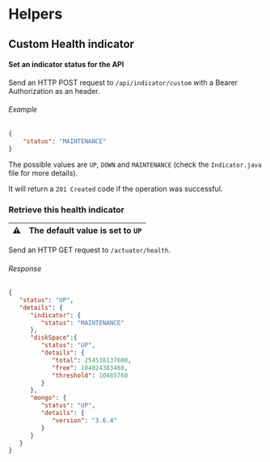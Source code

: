 # Helpers


## Custom Health indicator

#### Set an indicator status for the API

Send an HTTP POST request to `/api/indicator/custom` with a Bearer Authorization as an header.

###### Example
```json
{
	"status": "MAINTENANCE" 
}
```

The possible values are `UP`, `DOWN` and `MAINTENANCE` (check the `Indicator.java` file for more details).

It will return a `201 Created` code if the operation was successful.


### Retrieve this health indicator


| :warning:   | The default value is set to `UP` |
|:-----------:|:---------------------------------|

Send an HTTP GET request to `/actuator/health`.

###### Response
```json
{  
   "status": "UP",
   "details": {  
      "indicator": {  
         "status": "MAINTENANCE"
      },
      "diskSpace":{  
         "status": "UP",
         "details": {  
            "total": 254538137600,
            "free": 104024383488,
            "threshold": 10485760
         }
      },
      "mongo": {  
         "status": "UP",
         "details": {  
            "version": "3.6.4"
         }
      }
   }
}
```
